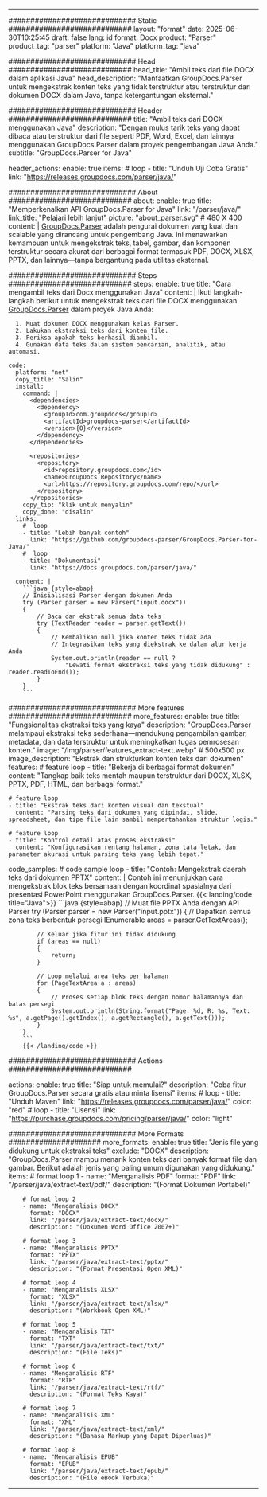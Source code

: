 


---
############################# Static ############################
layout: "format"
date:  2025-06-30T10:25:45
draft: false
lang: id
format: Docx
product: "Parser"
product_tag: "parser"
platform: "Java"
platform_tag: "java"

############################# Head ############################
head_title: "Ambil teks dari file DOCX dalam aplikasi Java"
head_description: "Manfaatkan GroupDocs.Parser untuk mengekstrak konten teks yang tidak terstruktur atau terstruktur dari dokumen DOCX dalam Java, tanpa ketergantungan eksternal."

############################# Header ############################
title: "Ambil teks dari DOCX menggunakan Java" 
description: "Dengan mulus tarik teks yang dapat dibaca atau terstruktur dari file seperti PDF, Word, Excel, dan lainnya menggunakan GroupDocs.Parser dalam proyek pengembangan Java Anda."
subtitle: "GroupDocs.Parser for Java" 

header_actions:
  enable: true
  items:
    #  loop
    - title: "Unduh Uji Coba Gratis"
      link: "https://releases.groupdocs.com/parser/java/"
      
############################# About ############################
about:
    enable: true
    title: "Memperkenalkan API GroupDocs.Parser for Java"
    link: "/parser/java/"
    link_title: "Pelajari lebih lanjut"
    picture: "about_parser.svg" # 480 X 400
    content: |
       [GroupDocs.Parser](/parser/java/) adalah pengurai dokumen yang kuat dan scalable yang dirancang untuk pengembang Java. Ini menawarkan kemampuan untuk mengekstrak teks, tabel, gambar, dan komponen terstruktur secara akurat dari berbagai format termasuk PDF, DOCX, XLSX, PPTX, dan lainnya—tanpa bergantung pada utilitas eksternal.

############################# Steps ############################
steps:
    enable: true
    title: "Cara mengambil teks dari Docx menggunakan Java"
    content: |
      Ikuti langkah-langkah berikut untuk mengekstrak teks dari file DOCX menggunakan [GroupDocs.Parser](/parser/java/) dalam proyek Java Anda:
      
      1. Muat dokumen DOCX menggunakan kelas Parser.
      2. Lakukan ekstraksi teks dari konten file.
      3. Periksa apakah teks berhasil diambil.
      4. Gunakan data teks dalam sistem pencarian, analitik, atau automasi.
   
    code:
      platform: "net"
      copy_title: "Salin"
      install:
        command: |
          <dependencies>
            <dependency>
              <groupId>com.groupdocs</groupId>
              <artifactId>groupdocs-parser</artifactId>
              <version>{0}</version>
            </dependency>
          </dependencies>

          <repositories>
            <repository>
              <id>repository.groupdocs.com</id>
              <name>GroupDocs Repository</name>
              <url>https://repository.groupdocs.com/repo/</url>
            </repository>
          </repositories>
        copy_tip: "klik untuk menyalin"
        copy_done: "disalin"
      links:
        #  loop
        - title: "Lebih banyak contoh"
          link: "https://github.com/groupdocs-parser/GroupDocs.Parser-for-Java/"
        #  loop
        - title: "Dokumentasi"
          link: "https://docs.groupdocs.com/parser/java/"
          
      content: |
        ```java {style=abap}
        // Inisialisasi Parser dengan dokumen Anda
        try (Parser parser = new Parser("input.docx"))
        {
            // Baca dan ekstrak semua data teks
            try (TextReader reader = parser.getText())
            {
                // Kembalikan null jika konten teks tidak ada
                // Integrasikan teks yang diekstrak ke dalam alur kerja Anda
                System.out.println(reader == null ? 
                    "Lewati format ekstraksi teks yang tidak didukung" : reader.readToEnd());
            }
        }
        ```            

############################# More features ############################
more_features:
  enable: true
  title: "Fungsionalitas ekstraksi teks yang kaya"
  description: "GroupDocs.Parser melampaui ekstraksi teks sederhana—mendukung pengambilan gambar, metadata, dan data terstruktur untuk meningkatkan tugas pemrosesan konten."
  image: "/img/parser/features_extract-text.webp" # 500x500 px
  image_description: "Ekstrak dan strukturkan konten teks dari dokumen"
  features:
    # feature loop
    - title: "Bekerja di berbagai format dokumen"
      content: "Tangkap baik teks mentah maupun terstruktur dari DOCX, XLSX, PPTX, PDF, HTML, dan berbagai format."

    # feature loop
    - title: "Ekstrak teks dari konten visual dan tekstual"
      content: "Parsing teks dari dokumen yang dipindai, slide, spreadsheet, dan tipe file lain sambil mempertahankan struktur logis."

    # feature loop
    - title: "Kontrol detail atas proses ekstraksi"
      content: "Konfigurasikan rentang halaman, zona tata letak, dan parameter akurasi untuk parsing teks yang lebih tepat."
      
  code_samples:
    # code sample loop
    - title: "Contoh: Mengekstrak daerah teks dari dokumen PPTX"
      content: |
        Contoh ini menunjukkan cara mengekstrak blok teks bersamaan dengan koordinat spasialnya dari presentasi PowerPoint menggunakan GroupDocs.Parser.
        {{< landing/code title="Java">}}
        ```java {style=abap}
        //  Muat file PPTX Anda dengan API Parser
        try (Parser parser = new Parser("input.pptx"))
        {
            // Dapatkan semua zona teks berbentuk persegi
            IEnumerable<PageTextArea> areas = parser.GetTextAreas();

            // Keluar jika fitur ini tidak didukung
            if (areas == null)
            {
                return;
            }

            // Loop melalui area teks per halaman
            for (PageTextArea a : areas)
            {
                // Proses setiap blok teks dengan nomor halamannya dan batas persegi
                System.out.println(String.format("Page: %d, R: %s, Text: %s", a.getPage().getIndex(), a.getRectangle(), a.getText()));
            }
        }
        ```
        {{< /landing/code >}}


############################# Actions ############################

actions:
  enable: true
  title: "Siap untuk memulai?"
  description: "Coba fitur GroupDocs.Parser secara gratis atau minta lisensi"
  items:
    #  loop
    - title: "Unduh Maven"
      link: "https://releases.groupdocs.com/parser/java/"
      color: "red"
        #  loop
    - title: "Lisensi"
      link: "https://purchase.groupdocs.com/pricing/parser/java/"
      color: "light"


############################# More Formats #####################
more_formats:
    enable: true
    title: "Jenis file yang didukung untuk ekstraksi teks"
    exclude: "DOCX"
    description: "GroupDocs.Parser mampu menarik konten teks dari banyak format file dan gambar. Berikut adalah jenis yang paling umum digunakan yang didukung."
    items: 
        # format loop 1
        - name: "Menganalisis PDF"
          format: "PDF"
          link: "/parser/java/extract-text/pdf/"
          description: "(Format Dokumen Portabel)"
          
        # format loop 2
        - name: "Menganalisis DOCX"
          format: "DOCX"
          link: "/parser/java/extract-text/docx/"
          description: "(Dokumen Word Office 2007+)"
          
        # format loop 3
        - name: "Menganalisis PPTX"
          format: "PPTX"
          link: "/parser/java/extract-text/pptx/"
          description: "(Format Presentasi Open XML)"
          
        # format loop 4
        - name: "Menganalisis XLSX"
          format: "XLSX"
          link: "/parser/java/extract-text/xlsx/"
          description: "(Workbook Open XML)"
          
        # format loop 5
        - name: "Menganalisis TXT"
          format: "TXT"
          link: "/parser/java/extract-text/txt/"
          description: "(File Teks)"
          
        # format loop 6
        - name: "Menganalisis RTF"
          format: "RTF"
          link: "/parser/java/extract-text/rtf/"
          description: "(Format Teks Kaya)"
          
        # format loop 7
        - name: "Menganalisis XML"
          format: "XML"
          link: "/parser/java/extract-text/xml/"
          description: "(Bahasa Markup yang Dapat Diperluas)"
          
        # format loop 8
        - name: "Menganalisis EPUB"
          format: "EPUB"
          link: "/parser/java/extract-text/epub/"
          description: "(File eBook Terbuka)"
         
          

---